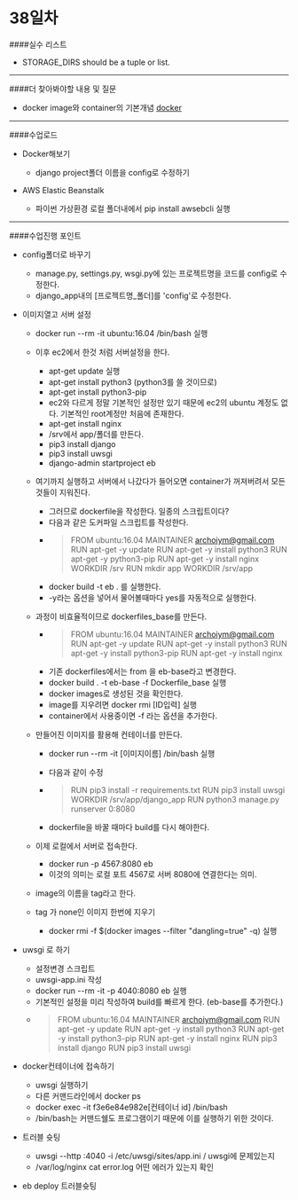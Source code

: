 # 38일차 

####실수 리스트 

- STORAGE_DIRS should be a tuple or list.



---
####더 찾아봐야할 내용 및 질문 


- docker image와 container의 기본개념 [docker](https://www.slideshare.net/pyrasis/docker-docker-38286477)


---

####수업로드 

- Docker해보기
 	- django project폴더 이름을 config로 수정하기

- AWS Elastic Beanstalk
	- 파이썬 가상환경 로컬 폴더내에서 pip install awsebcli 실행
	
---
####수업진행 포인트

- config폴더로 바꾸기
	- manage.py, settings.py, wsgi.py에 있는 프로젝트명을 코드를 config로 수정한다. 
	- django_app내의 [프로젝트명_폴더]를 'config'로 수정한다.
	
- 이미지열고 서버 설정 
	- docker run --rm -it ubuntu:16.04 /bin/bash 실행
	- 이후 ec2에서 한것 처럼 서버설정을 한다. 
		- apt-get update 실행
		- apt-get install python3 (python3를 쓸 것이므로) 
		- apt-get install python3-pip 
		- ec2와 다르게 정말 기본적인 설정만 있기 때문에 ec2의 ubuntu 계정도 없다. 기본적인 root계정만 처음에 존재한다.
		- apt-get install nginx 
		- /srv에서 app/폴더를 만든다.
		- pip3 install django
		- pip3 install uwsgi
		- django-admin startproject eb 
		
	- 여기까지 실행하고 서버에서 나갔다가 들어오면 container가 꺼져버려서 모든 것들이 지워진다.
		- 그러므로 dockerfile을 작성한다. 일종의 스크립트이다?
		- 다음과 같은 도커파일 스크립트를 작성한다.
		- > FROM        ubuntu:16.04
MAINTAINER  archoiym@gmail.com
RUN         apt-get -y update
RUN         apt-get -y install python3
RUN         apt-get -y python3-pip
RUN         apt-get -y install nginx
WORKDIR     /srv
RUN         mkdir app
WORKDIR     /srv/app
		- docker build -t eb . 를 실행한다. 
		- -y라는 옵션을 넣어서 물어볼때마다 yes를 자동적으로 실행한다. 
		
	- 과정이 비효율적이므로 dockerfiles_base를 만든다.
		- > FROM        ubuntu:16.04
MAINTAINER  archoiym@gmail.com
RUN         apt-get -y update
RUN         apt-get -y install python3
RUN         apt-get -y install python3-pip
RUN         apt-get -y install nginx
		- 기존 dockerfiles에서는 from 을 eb-base라고 변경한다.
		- docker build . -t eb-base -f Dockerfile_base 실행
		- docker images로 생성된 것을 확인한다. 
		- image를 지우려면 docker rmi [ID입력] 실행
		- container에서 사용중이면 -f 라는 옵션을 추가한다. 
	- 만들어진 이미지를 활용해 컨테이너를 만든다.
		- docker run --rm -it [이미지이름] /bin/bash 실행
		- 다음과 같이 수정 
		- > RUN         pip3 install -r requirements.txt
RUN         pip3 install uwsgi
WORKDIR     /srv/app/django_app
RUN         python3 manage.py runserver 0:8080

		- dockerfile을 바꿀 때마다 build를 다시 해야한다. 
	- 이제 로컬에서 서버로 접속한다. 
		- docker run -p 4567:8080 eb
		- 이것의 의미는 로컬 포트 4567로 서버 8080에 연결한다는 의미. 
	- image의 이름을 tag라고 한다. 
	- tag 가 none인 이미지 한번에 지우기
		- docker rmi -f $(docker images --filter "dangling=true" -q) 실행

- uwsgi 로 하기
	- 설정변경 스크립트 
	- uwsgi-app.ini 작성
	- docker run --rm -it -p 4040:8080 eb 실행
	- 기본적인 설정을 미리 작성하여 build를 빠르게 한다. (eb-base를 추가한다.)
	- >FROM        ubuntu:16.04
MAINTAINER  archoiym@gmail.com
RUN         apt-get -y update
RUN         apt-get -y install python3
RUN         apt-get -y install python3-pip
RUN         apt-get -y install nginx
RUN         pip3 install django
RUN         pip3 install uwsgi


- docker컨테이너에 접속하기 
	- uwsgi 실행하기
	- 다른 커맨드라인에서 docker ps
	- docker exec -it f3e6e84e982e[컨테이너 id] /bin/bash 
	- /bin/bash는 커맨드쉘도 프로그램이기 때문에 이를 실행하기 위한 것이다. 
	
- 트러블 슛팅 
	- uwsgi --http :4040 -i /etc/uwsgi/sites/app.ini / uwsgi에 문제있는지
	- /var/log/nginx cat error.log 어떤 에러가 있는지 확인 
 
 - eb deploy 트러블슛팅 
 
	